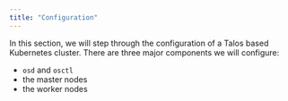 ```yaml
---
title: "Configuration"
---
```


In this section, we will step through the configuration of a Talos based Kubernetes cluster.
There are three major components we will configure:

- `osd` and `osctl`
- the master nodes
- the worker nodes
